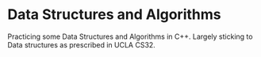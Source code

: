 # Data Structures and Algorithms
Practicing some Data Structures and Algorithms in C++. Largely sticking to Data structures as prescribed in UCLA CS32.
